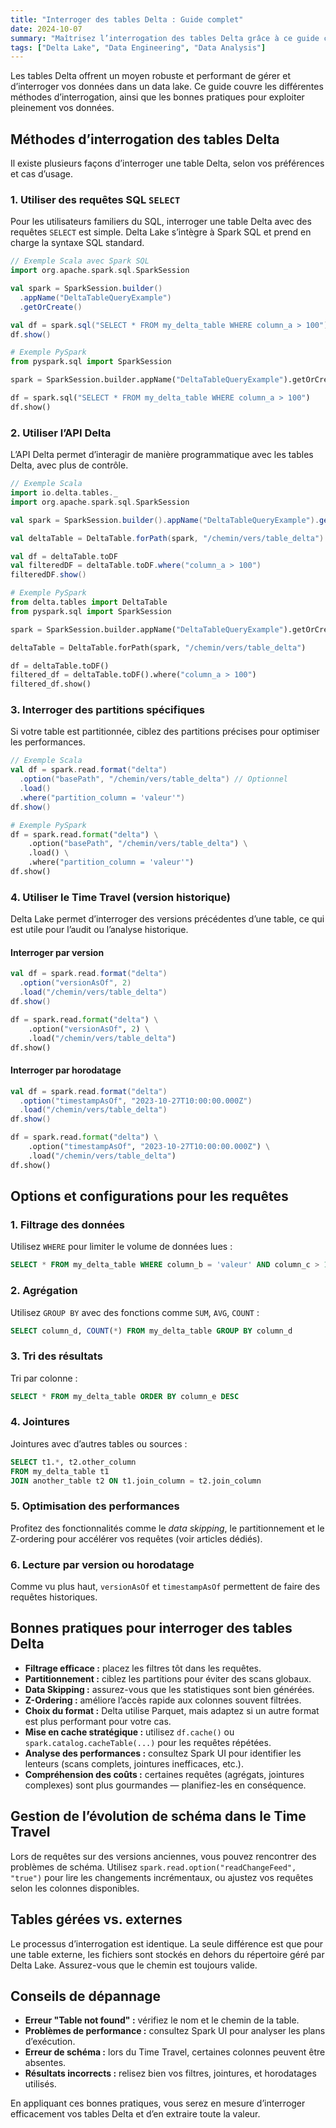 ```yaml
---
title: "Interroger des tables Delta : Guide complet"
date: 2024-10-07
summary: "Maîtrisez l’interrogation des tables Delta grâce à ce guide complet : SQL, API Delta, time travel, bonnes pratiques et optimisation des performances."
tags: ["Delta Lake", "Data Engineering", "Data Analysis"]
---
```

Les tables Delta offrent un moyen robuste et performant de gérer et d’interroger vos données dans un data lake. Ce guide couvre les différentes méthodes d’interrogation, ainsi que les bonnes pratiques pour exploiter pleinement vos données.

## Méthodes d’interrogation des tables Delta

Il existe plusieurs façons d’interroger une table Delta, selon vos préférences et cas d’usage.

### 1. Utiliser des requêtes SQL `SELECT`

Pour les utilisateurs familiers du SQL, interroger une table Delta avec des requêtes `SELECT` est simple. Delta Lake s’intègre à Spark SQL et prend en charge la syntaxe SQL standard.

```scala
// Exemple Scala avec Spark SQL
import org.apache.spark.sql.SparkSession

val spark = SparkSession.builder()
  .appName("DeltaTableQueryExample")
  .getOrCreate()

val df = spark.sql("SELECT * FROM my_delta_table WHERE column_a > 100")
df.show()
```

```python
# Exemple PySpark
from pyspark.sql import SparkSession

spark = SparkSession.builder.appName("DeltaTableQueryExample").getOrCreate()

df = spark.sql("SELECT * FROM my_delta_table WHERE column_a > 100")
df.show()
```

### 2. Utiliser l’API Delta

L’API Delta permet d’interagir de manière programmatique avec les tables Delta, avec plus de contrôle.

```scala
// Exemple Scala
import io.delta.tables._
import org.apache.spark.sql.SparkSession

val spark = SparkSession.builder().appName("DeltaTableQueryExample").getOrCreate()

val deltaTable = DeltaTable.forPath(spark, "/chemin/vers/table_delta")

val df = deltaTable.toDF
val filteredDF = deltaTable.toDF.where("column_a > 100")
filteredDF.show()
```

```python
# Exemple PySpark
from delta.tables import DeltaTable
from pyspark.sql import SparkSession

spark = SparkSession.builder.appName("DeltaTableQueryExample").getOrCreate()

deltaTable = DeltaTable.forPath(spark, "/chemin/vers/table_delta")

df = deltaTable.toDF()
filtered_df = deltaTable.toDF().where("column_a > 100")
filtered_df.show()
```

### 3. Interroger des partitions spécifiques

Si votre table est partitionnée, ciblez des partitions précises pour optimiser les performances.

```scala
// Exemple Scala
val df = spark.read.format("delta")
  .option("basePath", "/chemin/vers/table_delta") // Optionnel
  .load()
  .where("partition_column = 'valeur'")
df.show()
```

```python
# Exemple PySpark
df = spark.read.format("delta") \
    .option("basePath", "/chemin/vers/table_delta") \
    .load() \
    .where("partition_column = 'valeur'")
df.show()
```

### 4. Utiliser le Time Travel (version historique)

Delta Lake permet d’interroger des versions précédentes d’une table, ce qui est utile pour l’audit ou l’analyse historique.

#### Interroger par version
```scala
val df = spark.read.format("delta")
  .option("versionAsOf", 2)
  .load("/chemin/vers/table_delta")
df.show()
```

```python
df = spark.read.format("delta") \
    .option("versionAsOf", 2) \
    .load("/chemin/vers/table_delta")
df.show()
```

#### Interroger par horodatage
```scala
val df = spark.read.format("delta")
  .option("timestampAsOf", "2023-10-27T10:00:00.000Z")
  .load("/chemin/vers/table_delta")
df.show()
```

```python
df = spark.read.format("delta") \
    .option("timestampAsOf", "2023-10-27T10:00:00.000Z") \
    .load("/chemin/vers/table_delta")
df.show()
```

## Options et configurations pour les requêtes

### 1. Filtrage des données

Utilisez `WHERE` pour limiter le volume de données lues :
```sql
SELECT * FROM my_delta_table WHERE column_b = 'valeur' AND column_c > 10
```

### 2. Agrégation

Utilisez `GROUP BY` avec des fonctions comme `SUM`, `AVG`, `COUNT` :
```sql
SELECT column_d, COUNT(*) FROM my_delta_table GROUP BY column_d
```

### 3. Tri des résultats

Tri par colonne :
```sql
SELECT * FROM my_delta_table ORDER BY column_e DESC
```

### 4. Jointures

Jointures avec d’autres tables ou sources :
```sql
SELECT t1.*, t2.other_column
FROM my_delta_table t1
JOIN another_table t2 ON t1.join_column = t2.join_column
```

### 5. Optimisation des performances

Profitez des fonctionnalités comme le *data skipping*, le partitionnement et le Z-ordering pour accélérer vos requêtes (voir articles dédiés).

### 6. Lecture par version ou horodatage

Comme vu plus haut, `versionAsOf` et `timestampAsOf` permettent de faire des requêtes historiques.

## Bonnes pratiques pour interroger des tables Delta

* **Filtrage efficace :** placez les filtres tôt dans les requêtes.
* **Partitionnement :** ciblez les partitions pour éviter des scans globaux.
* **Data Skipping :** assurez-vous que les statistiques sont bien générées.
* **Z-Ordering :** améliore l’accès rapide aux colonnes souvent filtrées.
* **Choix du format :** Delta utilise Parquet, mais adaptez si un autre format est plus performant pour votre cas.
* **Mise en cache stratégique :** utilisez `df.cache()` ou `spark.catalog.cacheTable(...)` pour les requêtes répétées.
* **Analyse des performances :** consultez Spark UI pour identifier les lenteurs (scans complets, jointures inefficaces, etc.).
* **Compréhension des coûts :** certaines requêtes (agrégats, jointures complexes) sont plus gourmandes — planifiez-les en conséquence.

## Gestion de l’évolution de schéma dans le Time Travel

Lors de requêtes sur des versions anciennes, vous pouvez rencontrer des problèmes de schéma. Utilisez `spark.read.option("readChangeFeed", "true")` pour lire les changements incrémentaux, ou ajustez vos requêtes selon les colonnes disponibles.

## Tables gérées vs. externes

Le processus d’interrogation est identique. La seule différence est que pour une table externe, les fichiers sont stockés en dehors du répertoire géré par Delta Lake. Assurez-vous que le chemin est toujours valide.

## Conseils de dépannage

* **Erreur "Table not found" :** vérifiez le nom et le chemin de la table.
* **Problèmes de performance :** consultez Spark UI pour analyser les plans d’exécution.
* **Erreur de schéma :** lors du Time Travel, certaines colonnes peuvent être absentes.
* **Résultats incorrects :** relisez bien vos filtres, jointures, et horodatages utilisés.

En appliquant ces bonnes pratiques, vous serez en mesure d’interroger efficacement vos tables Delta et d’en extraire toute la valeur.

